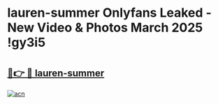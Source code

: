 # lauren-summer Onlyfans Leaked - New Video & Photos March 2025 !gy3i5

# <h2><a href="https://4czzs0.iuczelnia.edu.pl?title=lauren-summer&ref=gy3i5">🔗👉 🔴 lauren-summer</a></h2>

[![acn](https://github.com/user-attachments/assets/0f9c940e-d8b0-45ae-aac7-cd30a18b3e1c)](https://4czzs0.iuczelnia.edu.pl?title=lauren-summer&ref=gy3i5)


